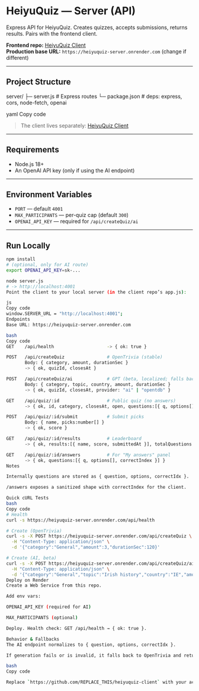 # HeiyuQuiz — Server (API)

Express API for HeiyuQuiz. Creates quizzes, accepts submissions, returns results.
Pairs with the frontend client.

**Frontend repo:** [HeiyuQuiz Client](https://github.com/REPLACE_THIS/heiyuquiz-client)  
**Production base URL:** `https://heiyuquiz-server.onrender.com` (change if different)

---

## Project Structure

server/
├─ server.js # Express routes
└─ package.json # deps: express, cors, node-fetch, openai

yaml
Copy code

> The client lives separately: [HeiyuQuiz Client](https://github.com/REPLACE_THIS/heiyuquiz-client)

---

## Requirements

- Node.js 18+
- An OpenAI API key (only if using the AI endpoint)

---

## Environment Variables

- `PORT` — default `4001`
- `MAX_PARTICIPANTS` — per-quiz cap (default `300`)
- `OPENAI_API_KEY` — required for `/api/createQuiz/ai`

---

## Run Locally

```bash
npm install
# (optional, only for AI route)
export OPENAI_API_KEY=sk-...

node server.js
# -> http://localhost:4001
Point the client to your local server (in the client repo’s app.js):

js
Copy code
window.SERVER_URL = "http://localhost:4001";
Endpoints
Base URL: https://heiyuquiz-server.onrender.com

bash
Copy code
GET    /api/health                    -> { ok: true }

POST   /api/createQuiz                # OpenTrivia (stable)
       Body: { category, amount, durationSec }
       -> { ok, quizId, closesAt }

POST   /api/createQuiz/ai             # GPT (beta, localized; falls back)
       Body: { category, topic, country, amount, durationSec }
       -> { ok, quizId, closesAt, provider: "ai" | "opentdb" }

GET    /api/quiz/:id                  # Public quiz (no answers)
       -> { ok, id, category, closesAt, open, questions:[{ q, options[] }] }

POST   /api/quiz/:id/submit           # Submit picks
       Body: { name, picks:number[] }
       -> { ok, score }

GET    /api/quiz/:id/results          # Leaderboard
       -> { ok, results:[{ name, score, submittedAt }], totalQuestions }

GET    /api/quiz/:id/answers          # For "My answers" panel
       -> { ok, questions:[{ q, options[], correctIndex }] }
Notes

Internally questions are stored as { question, options, correctIdx }.

/answers exposes a sanitized shape with correctIndex for the client.

Quick cURL Tests
bash
Copy code
# Health
curl -s https://heiyuquiz-server.onrender.com/api/health

# Create (OpenTrivia)
curl -s -X POST https://heiyuquiz-server.onrender.com/api/createQuiz \
  -H "Content-Type: application/json" \
  -d '{"category":"General","amount":3,"durationSec":120}'

# Create (AI, beta)
curl -s -X POST https://heiyuquiz-server.onrender.com/api/createQuiz/ai \
  -H "Content-Type: application/json" \
  -d '{"category":"General","topic":"Irish history","country":"IE","amount":5}'
Deploy on Render
Create a Web Service from this repo.

Add env vars:

OPENAI_API_KEY (required for AI)

MAX_PARTICIPANTS (optional)

Deploy. Health check: GET /api/health → { ok: true }.

Behavior & Fallbacks
The AI endpoint normalizes to { question, options, correctIdx }.

If generation fails or is invalid, it falls back to OpenTrivia and returns provider: "opentdb" so you can see which source was used.

bash
Copy code

Replace `https://github.com/REPLACE_THIS/heiyuquiz-client` with your actual client repo URL and you’re set.


